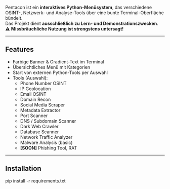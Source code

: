 Pentacon ist ein **interaktives Python-Menüsystem**, das verschiedene OSINT-, Netzwerk- und Analyse-Tools über eine bunte Terminal-Oberfläche bündelt.  
Das Projekt dient **ausschließlich zu Lern- und Demonstrationszwecken**.  
⚠️ **Missbräuchliche Nutzung ist strengstens untersagt!**

---

## Features
- Farbige Banner & Gradient-Text im Terminal
- Übersichtliches Menü mit Kategorien
- Start von externen Python-Tools per Auswahl
- Tools (Auswahl):
  - Phone Number OSINT  
  - IP Geolocation  
  - Email OSINT  
  - Domain Recon  
  - Social Media Scraper  
  - Metadata Extractor  
  - Port Scanner  
  - DNS / Subdomain Scanner  
  - Dark Web Crawler  
  - Database Scanner  
  - Network Traffic Analyzer  
  - Malware Analysis (basic)  
  - **[SOON]** Phishing Tool, RAT  

---

## Installation
pip install -r requirements.txt
